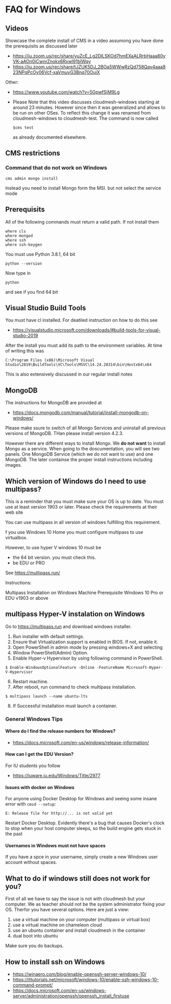 # FAQ for Windows

## Videos

Showcase the complete install of CMS in a video assumong you have done
the prerequisits as discussed later

* <https://iu.zoom.us/rec/share/yuZcE_Lg2DlLSKOd7hmEXaALRrbHaaa80yVK-aAOn0iCwnrZnokx6Rxwl91bIWqy>
* <https://iu.zoom.us/rec/share/tJZUK5DJ_2BOa5WWwRzQd758Qav4aaa823NPqPcOy06Vcf-xaVmuyG3Bnq70OujX>

Other: 

* <https://www.youtube.com/watch?v=5GpwfSjM9Lg>

* Please Note that this video discusses cloudmesh-windows starting at around 23 minutes. However since 
  then it was generalized and allows to be run on other OSes. To reflect this change it was renamed 
  from cloudmesh-windows to cloudmesh-test. The command is now called 
  
  ```
  $cms test
  ```
  
  as already documented elsewhere.

## CMS restrictions

### Command that do not work on Windows 

```
cms admin mongo install
```

Instead you need to install Mongo form the MSI. but not select the service mode


## Prerequisits

All of the following commands must return a valid path. If not install them

```
where cls
where mongod
where ssh
where ssh-keygen
```

You must use Python 3.8.1, 64 bit

```
python --version
```

Now type in 

```
python
```

and see if you find 64 bit


## Visual Studio Build Tools

You must have cl installed. For deatiled instruction on how to do this see

* <https://visualstudio.microsoft.com/downloads/#build-tools-for-visual-studio-2019>

After the install you must add its path to the environment variables. At time of writing this was

```
C:\Program Files (x86)\Microsoft Visual Studio\2019\BuildTools\VC\Tools\MSVC\14.24.28314\bin\Hostx64\x64
```

This is also extensively discussed in our regular install notes


## MongoDB

The instructions for MongoDB are provided at

* <https://docs.mongodb.com/manual/tutorial/install-mongodb-on-windows/>

Please make ssure to switch of all Mongo Services and uninstall all previous versions of MongoDB. THan please install version 4.2.3.

However there are different ways to install Mongo. We **do not want** to install Mongo as a service.
When going to the doscumentation, you will see two panels. One MongoDB Service (which we do not want to use) and one MongoDB. The later containse the proper install instructions including images.



## Which version of Windows do I need to use multipass?

This is a reminder that you must make sure your OS is up to date. You must use
at least version 1903 or later. Please check the requirements at their web site

You can use multipass in all version of windows fulfilling this requirement. 

f you use Windows 10 Home you must configure multipass to use virtualbox.

However, to use hyper V windows 10 must be

* the 64 bit version. you must check this.
* be EDU or PRO
 
See <https://multipass.run/> 

Instructions:

Multipass Installation on Windows Machine
Prerequisite
Windows 10 Pro or EDU v1903 or above

## multipass Hyper-V instalation on Windows

Go to <https://multipass.run> and download windows installer.

1. Run installer with default settings.
2. Ensure that Virtualization support is enabled in BIOS. If not, enable it.
3. Open PowerShell in admin mode by pressing windows+X and selecting
4. Window PowerShell(Admin) Option.
5. Enable Hyper-v Hypervisor by using following command in PowerShell.

```
$ Enable-WindowsOptionalFeature -Online -FeatureName Microsoft-Hyper-V-Hypervisor 
```

6. Restart machine.
7. After reboot, run command to check multipass installation.

```
$ multipass launch --name ubuntu-lts 
```

8. If Successful installation must launch a container.
 
 
### General Windows Tips

#### Where do I find the release numbers for Windows?

* <https://docs.microsoft.com/en-us/windows/release-information/>

#### How can I get the EDU Version?

For IU students you follow

* <https://iuware.iu.edu/Windows/Title/2977>

#### Issues with docker on Windows

For anyone using Docker Desktop for Windows and seeing some insane error with
`cmsd --setup`:

```
E: Release file for http://... is not valid yet
```

Restart Docker Desktop. Evidently there's a bug that causes Docker's clock to
stop when your host computer sleeps, so the build engine gets stuck in the past

#### Usernames in Windows must not have spaces

If you have a spce in your username, simply create a new Windows user account
without spaces.


## What to do if windows still does not work for you?

First of all we have to say the issue is not with cloudmesh but your
computer. We as teacher should not be the system administrator fixing
your OS. Therfor you have several options. Here are just a view:


1. use a virtual machine on your computer (multipass or virtual box)
2. use a virtual machine on chameleon cloud
3. use an ubuntu container and install cloudmesh in the container 
4. dual boot into ubuntu
 

Make sure you do backups.

## How to install ssh on Windows

* <https://winaero.com/blog/enable-openssh-server-windows-10/>
* <https://ittutorials.net/microsoft/windows-10/enable-ssh-windows-10-command-prompt/>
* <https://docs.microsoft.com/en-us/windows-server/administration/openssh/openssh_install_firstuse>

